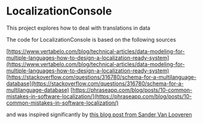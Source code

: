 # LocalizationConsole
This project explores how to deal with translations in data

The code for LocalizationConsole is based on the following sources

  [https://www.vertabelo.com/blog/technical-articles/data-modeling-for-multiple-languages-how-to-design-a-localization-ready-system](https://www.vertabelo.com/blog/technical-articles/data-modeling-for-multiple-languages-how-to-design-a-localization-ready-system)
  [https://stackoverflow.com/questions/316780/schema-for-a-multilanguage-database](https://stackoverflow.com/questions/316780/schema-for-a-multilanguage-database)
  [https://phraseapp.com/blog/posts/10-common-mistakes-in-software-localization/](https://phraseapp.com/blog/posts/10-common-mistakes-in-software-localization/)

and was inspired significantly by [this blog post from Sander Van Looveren](https://blog.sandervanlooveren.be/posts/storing-translations-in-a-database-the-right-way/)


